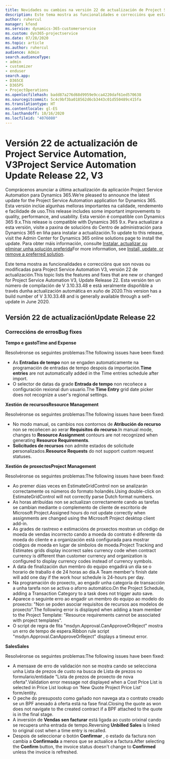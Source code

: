 ```yaml
---
title: Novidades ou cambios na versión 22 de actualización de Project Service Automation, V3
description: Este tema mostra as funcionalidades e correccións que están dispoñibles la versión 22 de actualización de Project Service Automation, V3.
author: ruhercul
manager: kfend
ms.service: dynamics-365-customerservice
ms.custom: dyn365-projectservice
ms.date: 07/28/2020
ms.topic: article
ms.author: ruhercul
audience: Admin
search.audienceType:
- admin
- customizer
- enduser
search.app:
- D365CE
- D365PS
- ProjectOperations
ms.openlocfilehash: badd87a276d68d9959e9cca4220daf61ed570638
ms.sourcegitcommit: 5c4c9bf3ba018562d6cb3443c01d550489c415fa
ms.translationtype: HT
ms.contentlocale: gl-ES
ms.lasthandoff: 10/16/2020
ms.locfileid: "4076080"
---
```

# <a name="project-service-automation-update-release-22-v3"></a><span data-ttu-id="3f16a-103">Versión 22 de actualización de Project Service Automation, V3</span><span class="sxs-lookup"><span data-stu-id="3f16a-103">Project Service Automation Update Release 22, V3</span></span>

<span data-ttu-id="3f16a-104">Comprácenos anunciar a última actualización da aplicación Project Service Automation para Dynamics 365.</span><span class="sxs-lookup"><span data-stu-id="3f16a-104">We’re pleased to announce the latest update for the Project Service Automation application for Dynamics 365.</span></span> <span data-ttu-id="3f16a-105">Esta versión inclúe algunhas melloras importantes na calidade, rendemento e facilidade de uso.</span><span class="sxs-lookup"><span data-stu-id="3f16a-105">This release includes some important improvements to quality, performance, and usability.</span></span> <span data-ttu-id="3f16a-106">Esta versión é compatible con Dynamics 365 9.x.</span><span class="sxs-lookup"><span data-stu-id="3f16a-106">This release is compatible with Dynamics 365 9.x.</span></span> <span data-ttu-id="3f16a-107">Para actualizar a esta versión, visite a paxina de solucións do Centro de administración para Dynamics 365 en liña para instalar a actualización.</span><span class="sxs-lookup"><span data-stu-id="3f16a-107">To update to this release, visit the Admin Center for Dynamics 365 online solutions page to install the update.</span></span> <span data-ttu-id="3f16a-108">Para obter máis información, consulte [Instalar, actualizar ou eliminar unha solución preferida](https://docs.microsoft.com/power-platform/admin/install-remove-preferred-solution)</span><span class="sxs-lookup"><span data-stu-id="3f16a-108">For more information, see [Install, update, or remove a preferred solution](https://docs.microsoft.com/power-platform/admin/install-remove-preferred-solution).</span></span>

<span data-ttu-id="3f16a-109">Este tema mostra as funcionalidades e correccións que son novas ou modificadas para Project Service Automation V3, versión 22 de actualización.</span><span class="sxs-lookup"><span data-stu-id="3f16a-109">This topic lists the features and fixes that are new or changed for Project Service Automation V3, Update Release 22.</span></span> <span data-ttu-id="3f16a-110">Esta versión ten un número de compilación de V 3.10.33.48 e está xeralmente dispoñible a través dunha actualización automática en xuño de 2020.</span><span class="sxs-lookup"><span data-stu-id="3f16a-110">This version has a build number of V 3.10.33.48 and is generally available through a self-update in June 2020.</span></span>

## <a name="update-release-22"></a><span data-ttu-id="3f16a-111">Versión 22 de actualización</span><span class="sxs-lookup"><span data-stu-id="3f16a-111">Update Release 22</span></span>

### <a name="bug-fixes"></a><span data-ttu-id="3f16a-112">Correccións de erros</span><span class="sxs-lookup"><span data-stu-id="3f16a-112">Bug fixes</span></span>



<span data-ttu-id="3f16a-113">**Tempo e gasto**</span><span class="sxs-lookup"><span data-stu-id="3f16a-113">**Time and Expense**</span></span>

<span data-ttu-id="3f16a-114">Resolvéronse os seguintes problemas:</span><span class="sxs-lookup"><span data-stu-id="3f16a-114">The following issues have been fixed:</span></span>

- <span data-ttu-id="3f16a-115">As **Entradas de tempo** non se engaden automaticamente na programación de entradas de tempo despois da importación.</span><span class="sxs-lookup"><span data-stu-id="3f16a-115">**Time entries** are not automatically added in the Time entries schedule after import.</span></span>
- <span data-ttu-id="3f16a-116">O selector de datas da grade **Entrada de tempo** non recoñece a configuración rexional dun usuario.</span><span class="sxs-lookup"><span data-stu-id="3f16a-116">The **Time Entry** grid date picker does not recognize a user's regional settings.</span></span>

<span data-ttu-id="3f16a-117">**Xestión de recursos**</span><span class="sxs-lookup"><span data-stu-id="3f16a-117">**Resource Management**</span></span>

<span data-ttu-id="3f16a-118">Resolvéronse os seguintes problemas:</span><span class="sxs-lookup"><span data-stu-id="3f16a-118">The following issues have been fixed:</span></span>

- <span data-ttu-id="3f16a-119">No modo manual, os cambios nos contornos de **Atribución do recurso** non se recoñecen ao xerar **Requisitos do recurso**.</span><span class="sxs-lookup"><span data-stu-id="3f16a-119">In manual mode, changes to **Resource Assignment** contours are not recognized when generating **Resource Requirements**.</span></span>
- <span data-ttu-id="3f16a-120">**Solicitudes de recursos** non admite estados de solicitude personalizados.</span><span class="sxs-lookup"><span data-stu-id="3f16a-120">**Resource Requests** do not support custom request statuses.</span></span>

<span data-ttu-id="3f16a-121">**Xestión de proxectos**</span><span class="sxs-lookup"><span data-stu-id="3f16a-121">**Project Management**</span></span>

<span data-ttu-id="3f16a-122">Resolvéronse os seguintes problemas:</span><span class="sxs-lookup"><span data-stu-id="3f16a-122">The following issues have been fixed:</span></span>

- <span data-ttu-id="3f16a-123">Ao premer dúas veces en EstimateGridControl non se analizarán correctamente os números do formato holandés.</span><span class="sxs-lookup"><span data-stu-id="3f16a-123">Using double-click on EstimateGridControl will not correctly parse Dutch format numbers.</span></span>
- <span data-ttu-id="3f16a-124">As horas atribuídas non se actualizan correctamente cando as tarefas se cambian mediante o complemento de cliente de escritorio de Microsoft Project.</span><span class="sxs-lookup"><span data-stu-id="3f16a-124">Assigned hours do not update correctly when assignments are changed using the Microsoft Project desktop client add-in.</span></span>
- <span data-ttu-id="3f16a-125">As grades de rastrexo e estimacións de proxectos mostran un código de moeda de vendas incorrecto cando a moeda do contrato é diferente da moeda do cliente e a organización está configurada para mostrar códigos de moeda en lugar de símbolos de moeda.</span><span class="sxs-lookup"><span data-stu-id="3f16a-125">Project Tracking and Estimates grids display incorrect sales currency code when contract currency is different than customer currency and organization is configured to display currency codes instead of currency symbols.</span></span>
- <span data-ttu-id="3f16a-126">A data de finalización dun membro do equipo engadirá un día se o horario de traballo é de 24 horas ao día.</span><span class="sxs-lookup"><span data-stu-id="3f16a-126">A Team member's finish date will add one day if the work hour schedule is 24-hours per day.</span></span>
- <span data-ttu-id="3f16a-127">Na programación do proxecto, ao engadir unha categoría de transacción a unha tarefa non se activa o aforro automático.</span><span class="sxs-lookup"><span data-stu-id="3f16a-127">On the Project Schedule, adding a Transaction Category to a task does not trigger auto save.</span></span>
- <span data-ttu-id="3f16a-128">Aparece o seguinte erro ao engadir un membro do equipo ao modelo do proxecto: "Non se poden asociar requisitos de recursos aos modelos de proxecto".</span><span class="sxs-lookup"><span data-stu-id="3f16a-128">The following error is displayed when adding a team member to the Project Template: "Resource requirements cannot be associated with project templates".</span></span> 
- <span data-ttu-id="3f16a-129">O script de regra de fita "msdyn.Approval.CanApproveOrReject" mostra un erro de tempo de espera.</span><span class="sxs-lookup"><span data-stu-id="3f16a-129">Ribbon rule script "msdyn.Approval.CanApproveOrReject" displays a timeout error.</span></span>

<span data-ttu-id="3f16a-130">**Sales**</span><span class="sxs-lookup"><span data-stu-id="3f16a-130">**Sales**</span></span>

<span data-ttu-id="3f16a-131">Resolvéronse os seguintes problemas:</span><span class="sxs-lookup"><span data-stu-id="3f16a-131">The following issues have been fixed:</span></span>

- <span data-ttu-id="3f16a-132">A mensaxe de erro de validación non se mostra cando se selecciona unha Lista de prezos de custo na busca de Lista de prezos no formulario/entidade "Lista de prezos de proxecto de nova oferta".</span><span class="sxs-lookup"><span data-stu-id="3f16a-132">Validation error message not displayed when a Cost Price List is selected in Price List lookup on 'New Quote Project Price List' form/entity.</span></span>
- <span data-ttu-id="3f16a-133">O peche do presuposto como gañado non navega ata o contrato creado se un BPF anexado á oferta está na fase final.</span><span class="sxs-lookup"><span data-stu-id="3f16a-133">Closing the quote as won does not navigate to the created contract if a BPF attached to the quote is in the final stage.</span></span>
- <span data-ttu-id="3f16a-134">A inversión de **Vendas sen facturar** está ligada ao custo orixinal cando se recupera unha entrada de tempo.</span><span class="sxs-lookup"><span data-stu-id="3f16a-134">Reversing **Unbilled Sales** is linked to original cost when a time entry is recalled.</span></span>
- <span data-ttu-id="3f16a-135">Despois de seleccionar o botón **Confirmar** , o estado da factura non cambia a **Confirmada** a menos que se actualice a factura.</span><span class="sxs-lookup"><span data-stu-id="3f16a-135">After selecting the **Confirm** button, the invoice status doesn't change to **Confirmed** unless the invoice is refreshed.</span></span>

